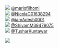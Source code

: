 
 ![](http://pbs.twimg.com/profile_images/1442202338559627271/-JUsk3Gn_normal.jpg) [@mariofilhoml](https://twitter.com/mariofilhoml)<br>![](http://pbs.twimg.com/profile_images/1475792024871727106/bHIioo0o_normal.jpg) [@NicolaC01638294](https://twitter.com/NicolaC01638294)<br>![](http://pbs.twimg.com/profile_images/987044816860078080/1Rn6llka_normal.jpg) [@iamAdesh0001](https://twitter.com/iamAdesh0001)<br>![](http://abs.twimg.com/sticky/default_profile_images/default_profile_normal.png) [@ShivamM39479075](https://twitter.com/ShivamM39479075)<br>![](http://pbs.twimg.com/profile_images/1514174346524524545/THCcxskC_normal.jpg) [@TusharKuntawar](https://twitter.com/TusharKuntawar)<br> 

![](https://visitor-badge.laobi.icu/badge?page_id=ponder)
